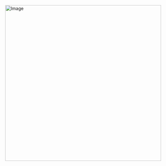 
<img width="500" height="500" alt="Image" src="https://github.com/user-attachments/assets/134cd1d9-23a6-4dfd-b9bd-79aed59a02d8" />
